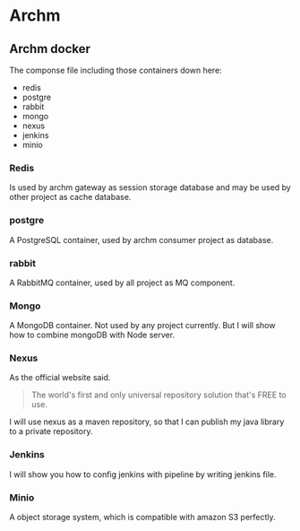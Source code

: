 # Archm

## Archm docker

The componse file including those containers down here:

* redis
* postgre
* rabbit
* mongo
* nexus
* jenkins
* minio

### Redis

Is used by archm gateway as session storage database and may be used by other project as cache database.

### postgre

A PostgreSQL container, used by archm consumer project as database.

### rabbit

A RabbitMQ container, used by all project as MQ component.

### Mongo

A MongoDB container. Not used by any project currently. But I will show how to combine mongoDB with Node server.

### Nexus

As the official website said.

> The world's first and only universal repository solution that's FREE to use. 

I will use nexus as a maven repository, so that I can publish my java library to a private repository.

### Jenkins 

I will show you how to config jenkins with pipeline by writing jenkins file.

### Minio

A object storage system, which is compatible with amazon S3 perfectly.

